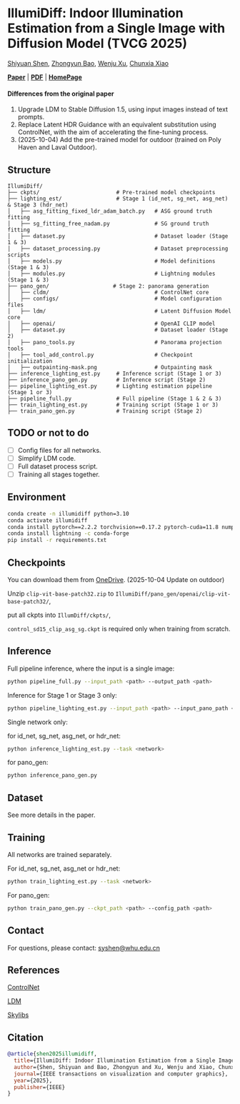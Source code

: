 # IllumiDiff: Indoor Illumination Estimation from a Single Image with Diffusion Model (TVCG 2025)

[Shiyuan Shen](https://nauyihsnehs.github.io/), [Zhongyun Bao](https://www.ahpu.edu.cn/jsjyxxgc/2024/0829/c5472a228006/page.htm), [Wenju Xu](https://xuwenju123.github.io/), [Chunxia Xiao](https://graphvision.whu.edu.cn/)

**[Paper](https://ieeexplore.ieee.org/document/10945728)** |
**[PDF](https://graphvision.whu.edu.cn/paper/2025/ShenShiYuan_TVCG_2025.pdf)** |
**[HomePage](https://graphvision.whu.edu.cn/)**

#### Differences from the original paper

1. Upgrade LDM to Stable Diffusion 1.5, using input images instead of text prompts.
2. Replace Latent HDR Guidance with an equivalent substitution using ControlNet, with the aim of accelerating the fine-tuning process.
3. (2025-10-04) Add the pre-trained model for outdoor (trained on Poly Haven and Laval Outdoor).

## Structure

```
IllumiDiff/
├── ckpts/                        # Pre-trained model checkpoints
├── lighting_est/                 # Stage 1 (id_net, sg_net, asg_net) & Stage 3 (hdr_net)
│   ├── asg_fitting_fixed_ldr_adam_batch.py   # ASG ground truth fitting
│   ├── sg_fitting_free_nadam.py              # SG ground truth fitting
│   ├── dataset.py                            # Dataset loader (Stage 1 & 3)
│   ├── dataset_processing.py                 # Dataset preprocessing scripts
│   ├── models.py                             # Model definitions (Stage 1 & 3)
│   ├── modules.py                            # Lightning modules (Stage 1 & 3)
├── pano_gen/                    # Stage 2: panorama generation
│   ├── cldm/                                 # ControlNet core
│   ├── configs/                              # Model configuration files
│   ├── ldm/                                  # Latent Diffusion Model core
│   ├── openai/                               # OpenAI CLIP model
│   ├── dataset.py                            # Dataset loader (Stage 2)
│   ├── pano_tools.py                         # Panorama projection tools
│   ├── tool_add_control.py                   # Checkpoint initialization
│   ├── outpainting-mask.png                  # Outpainting mask
├── inference_lighting_est.py     # Inference script (Stage 1 or 3)
├── inference_pano_gen.py         # Inference script (Stage 2)
├── pipeline_lighting_est.py      # Lighting estimation pipeline (Stage 1 or 3)
├── pipeline_full.py              # Full pipeline (Stage 1 & 2 & 3)
├── train_lighting_est.py         # Training script (Stage 1 or 3)
├── train_pano_gen.py             # Training script (Stage 2)
```

## TODO or not to do

- [ ] Config files for all networks.
- [ ] Simplify LDM code.
- [ ] Full dataset process script.
- [ ] Training all stages together.

## Environment

```bash
conda create -n illumidiff python=3.10
conda activate illumidiff
conda install pytorch==2.2.2 torchvision==0.17.2 pytorch-cuda=11.8 numpy=1.26.4 -c pytorch -c nvidia
conda install lightning -c conda-forge
pip install -r requirements.txt
```

## Checkpoints

You can download them from [OneDrive](https://1drv.ms/f/s!AteITnyFLzOYj6x_vV0lu5uhoTVjJQ?e=YJViCX). (2025-10-04 Update on outdoor)

Unzip `clip-vit-base-patch32.zip` to `IllumiDiff/pano_gen/openai/clip-vit-base-patch32/`,

put all ckpts into `IllumDiff/ckpts/`,

`control_sd15_clip_asg_sg.ckpt` is required only when training from scratch.

## Inference

Full pipeline inference, where the input is a single image:

```bash
python pipeline_full.py --input_path <path> --output_path <path>
```

Inference for Stage 1 or Stage 3 only:

```bash
python pipeline_lighting_est.py --input_path <path> --input_pano_path <path> --output_path <path>
```

Single network only:

for id_net, sg_net, asg_net, or hdr_net:

```bash
python inference_lighting_est.py --task <network>
```

for pano_gen:

```bash
python inference_pano_gen.py
```

## Dataset

See more details in the paper.

## Training

All networks are trained separately.

For id_net, sg_net, asg_net or hdr_net:

```bash
python train_lighting_est.py --task <network>
```

For pano_gen:

```bash
python train_pano_gen.py --ckpt_path <path> --config_path <path>
```

## Contact

For questions, please contact:
[syshen@whu.edu.cn](mailto:syshen@whu.edu.cn)

## References

[ControlNet](https://github.com/lllyasviel/ControlNet)

[LDM](https://github.com/CompVis/latent-diffusion)

[Skylibs](https://github.com/soravux/skylibs)

## Citation

```bibtex
@article{shen2025illumidiff,
  title={IllumiDiff: Indoor Illumination Estimation from a Single Image with Diffusion Model},
  author={Shen, Shiyuan and Bao, Zhongyun and Xu, Wenju and Xiao, Chunxia},
  journal={IEEE transactions on visualization and computer graphics},
  year={2025},
  publisher={IEEE}
}


